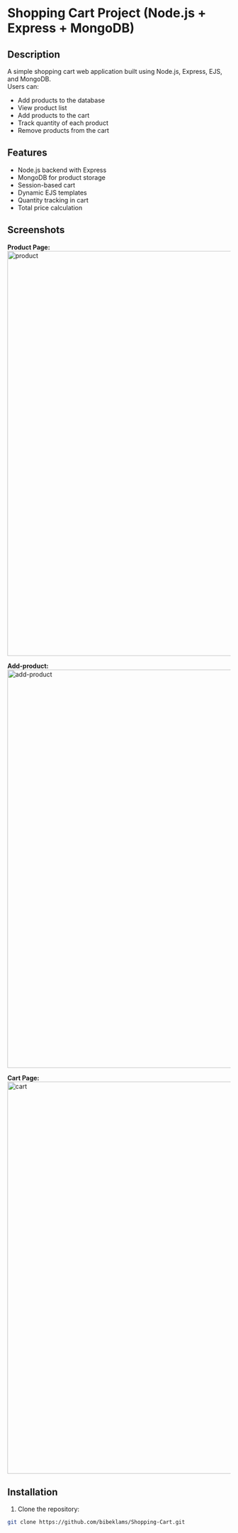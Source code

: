 # Shopping Cart Project (Node.js + Express + MongoDB)

## Description
A simple shopping cart web application built using Node.js, Express, EJS, and MongoDB.  
Users can:
- Add products to the database
- View product list
- Add products to the cart
- Track quantity of each product
- Remove products from the cart

## Features
- Node.js backend with Express
- MongoDB for product storage
- Session-based cart
- Dynamic EJS templates
- Quantity tracking in cart
- Total price calculation

## Screenshots

**Product Page:**
<img width="1916" height="912" alt="product" src="https://github.com/user-attachments/assets/21dd5ab1-e6d5-45f7-91c3-986f838dd07d" />

**Add-product:**
<img width="1777" height="897" alt="add-product" src="https://github.com/user-attachments/assets/5304c3ea-638f-4093-98af-e59f5ab4ae0c" />

**Cart Page:**
<img width="1636" height="883" alt="cart" src="https://github.com/user-attachments/assets/46877dac-6b28-49e0-a152-0dd5ca5a606f" />

## Installation

1. Clone the repository:
```bash
git clone https://github.com/bibeklams/Shopping-Cart.git
